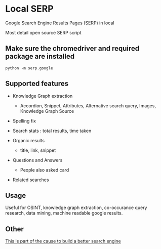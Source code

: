 # Local SERP

Google Search Engine Results Pages (SERP) in local


Most detail open source SERP script

## Make sure the chromedriver and required package are installed

```
python -m serp.google
```

## Supported features

* Knowledge Graph extraction

    - Accordion, Snippet, Attributes, Alternative search query, Images, Knowledge Graph Source

* Spelling fix

* Search stats : total results, time taken

* Organic results

    - title, link, snippet

* Questions and Answers

    - People also asked card

* Related searches


## Usage

Useful for OSINT, knowledge graph extraction, co-occurance query research, data mining, machine readable google results.


## Other

[This is part of the cause to build a better search engine](https://theblackcat102.github.io/designing-a-simple-search-engine/)
